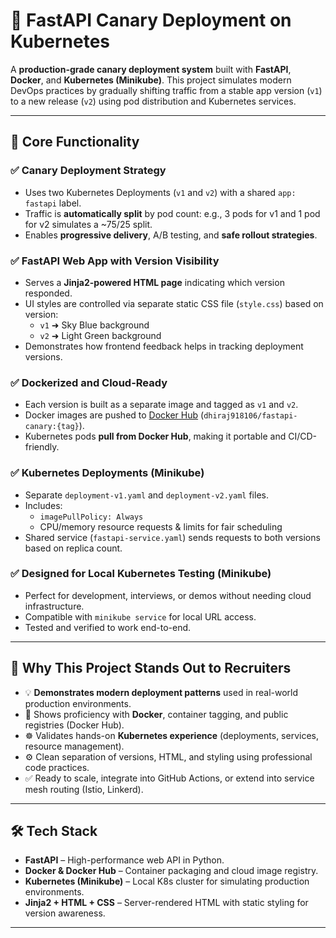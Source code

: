 # 🚀 FastAPI Canary Deployment on Kubernetes

A **production-grade canary deployment system** built with **FastAPI**, **Docker**, and **Kubernetes (Minikube)**. This project simulates modern DevOps practices by gradually shifting traffic from a stable app version (`v1`) to a new release (`v2`) using pod distribution and Kubernetes services.

---

## 🎯 Core Functionality

### ✅ Canary Deployment Strategy
- Uses two Kubernetes Deployments (`v1` and `v2`) with a shared `app: fastapi` label.
- Traffic is **automatically split** by pod count: e.g., 3 pods for v1 and 1 pod for v2 simulates a ~75/25 split.
- Enables **progressive delivery**, A/B testing, and **safe rollout strategies**.

### ✅ FastAPI Web App with Version Visibility
- Serves a **Jinja2-powered HTML page** indicating which version responded.
- UI styles are controlled via separate static CSS file (`style.css`) based on version:
  - `v1` ➜ Sky Blue background
  - `v2` ➜ Light Green background
- Demonstrates how frontend feedback helps in tracking deployment versions.

### ✅ Dockerized and Cloud-Ready
- Each version is built as a separate image and tagged as `v1` and `v2`.
- Docker images are pushed to [Docker Hub](https://hub.docker.com/r/dhiraj918106/fastapi-canary) (`dhiraj918106/fastapi-canary:{tag}`).
- Kubernetes pods **pull from Docker Hub**, making it portable and CI/CD-friendly.

### ✅ Kubernetes Deployments (Minikube)
- Separate `deployment-v1.yaml` and `deployment-v2.yaml` files.
- Includes:
  - `imagePullPolicy: Always`
  - CPU/memory resource requests & limits for fair scheduling
- Shared service (`fastapi-service.yaml`) sends requests to both versions based on replica count.

### ✅ Designed for Local Kubernetes Testing (Minikube)
- Perfect for development, interviews, or demos without needing cloud infrastructure.
- Compatible with `minikube service` for local URL access.
- Tested and verified to work end-to-end.

---

## 💼 Why This Project Stands Out to Recruiters

- 💡 **Demonstrates modern deployment patterns** used in real-world production environments.
- 🐳 Shows proficiency with **Docker**, container tagging, and public registries (Docker Hub).
- ☸️ Validates hands-on **Kubernetes experience** (deployments, services, resource management).
- ⚙️ Clean separation of versions, HTML, and styling using professional code practices.
- ✅ Ready to scale, integrate into GitHub Actions, or extend into service mesh routing (Istio, Linkerd).

---

## 🛠️ Tech Stack

- **FastAPI** – High-performance web API in Python.
- **Docker & Docker Hub** – Container packaging and cloud image registry.
- **Kubernetes (Minikube)** – Local K8s cluster for simulating production environments.
- **Jinja2 + HTML + CSS** – Server-rendered HTML with static styling for version awareness.

---

